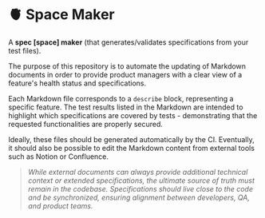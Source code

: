 # 🫀 Space Maker

A **spec [space] maker** (that generates/validates specifications from your test files).

The purpose of this repository is to automate the updating of Markdown documents in order to provide product managers with a clear view of a feature's health status and specifications.

Each Markdown file corresponds to a `describe` block, representing a specific feature. The test results listed in the Markdown are intended to highlight which specifications are covered by tests - demonstrating that the requested functionalities are properly secured.

Ideally, these files should be generated automatically by the CI.
Eventually, it should also be possible to edit the Markdown content from external tools such as Notion or Confluence.

> _While external documents can always provide additional technical context or extended specifications, the ultimate source of truth must remain in the codebase. Specifications should live close to the code and be synchronized, ensuring alignment between developers, QA, and product teams._

